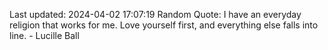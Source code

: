 Last updated: 2024-04-02 17:07:19
Random Quote: I have an everyday religion that works for me. Love yourself first, and everything else falls into line. - Lucille Ball